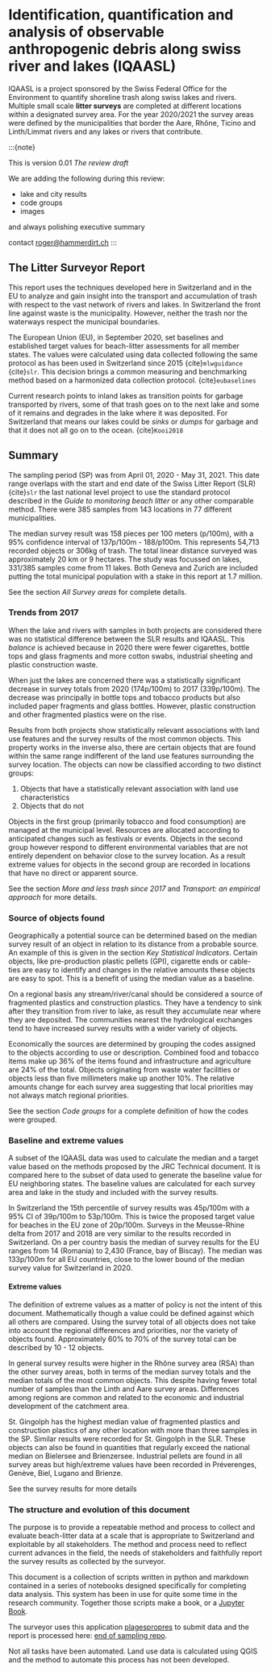 # Identification, quantification and analysis of observable anthropogenic debris along swiss river and lakes (IQAASL)

IQAASL is a project sponsored by the Swiss Federal Office for the Environment to quantify shoreline trash along swiss lakes and rivers. Multiple small scale **litter surveys** are completed at different locations within a designated survey area. For the year 2020/2021 the survey areas were defined by the municipalities that border the Aare, Rhône, Ticino and Linth/Limmat rivers and any lakes or rivers that contribute.

:::{note}

This is version 0.01 _The review draft_

We are adding the following during this review:

* lake and city results
* code groups
* images

and always polishing executive summary

contact roger@hammerdirt.ch
:::

## The Litter Surveyor Report

This report uses the techniques developed here in Switzerland and in the EU to analyze and gain insight into the transport and accumulation of trash
with respect to the vast network of rivers and lakes. In Switzerland the front line against waste is the municipality. However, neither the trash nor the 
waterways respect the municipal boundaries. 

The European Union (EU), in September 2020, set baselines and established target values for beach-litter assessments for all member states. The values
were calculated using data collected following the same protocol as has been used in Switzerland since 2015 {cite}`mlwguidance` {cite}`slr`. This decision brings a common
measuring and benchmarking method based on a harmonized data collection protocol. {cite}`eubaselines`

Current research points to inland lakes as transition points for garbage transported by rivers, some of that trash goes on to the next lake and some of
it remains and degrades in the lake where it was deposited. For Switzerland that means our lakes could be _sinks_ or _dumps_ for garbage and that it does
not all go on to the ocean. {cite}`Kooi2018`

## Summary

The sampling period (SP) was from April 01, 2020 - May 31, 2021. This date range overlaps with the start and end date of the Swiss Litter Report (SLR) {cite}`slr` the
last national level project to use the standard protocol described in the _Guide to monitoring beach litter_ or any other comparable method. There were 385 samples from 143 locations
in 77 different municipalities.

The median survey result was 158 pieces per 100 meters (p/100m), with a 95% confidence interval of 137p/100m - 188/p100m. This represents 54,713 recorded objects or
306kg of trash. The total linear distance surveyed was approximately 20 km or 9 hectares. The study was focussed on lakes, 331/385 samples come from 11 lakes. Both Geneva
and Zurich are included putting the total municipal population with a stake in this report at 1.7 million.

See the section _All Survey areas_ for complete details.

### Trends from 2017

When the lake and rivers with samples in both projects are considered there was no statistical difference between the SLR results and IQAASL. This _balance_
is achieved because in 2020 there were fewer cigarettes, bottle tops and glass fragments and more cotton swabs, industrial sheeting and plastic construction waste.

When just the lakes are concerned there was a statistically significant decrease in survey totals from 2020 (174p/100m) to 2017 (339p/100m). The decrease was principally in bottle tops and tobacco
products but also included paper fragments and glass bottles. However, plastic construction and other fragmented plastics were on the rise.

Results from both projects show statistically relevant associations with land use features and the survey results of the most common objects. This property works in the
inverse also, there are certain objects that are found within the same range indifferent of the land use features surrounding the survey location. The objects can
now be classified according to two distinct groups:

1. Objects that have a statistically relevant association with land use characteristics 
2. Objects that do not

Objects in the first group (primarily tobacco and food consumption) are managed at the municipal level. Resources are allocated according to anticipated changes such
as festivals or events. Objects in the second group however respond to different environmental variables that are not entirely dependent on behavior close to the 
survey location. As a result extreme values for objects in the second group are recorded in locations that have no direct or apparent source.

See the section _More and less trash since 2017_  and _Transport: an empirical approach_ for more details.

### Source of objects found

Geographically a potential source can be determined based on the median survey result of an object in relation to its distance from a probable source. An example
of this is given in the section _Key Statistical Indicators_. Certain objects, like pre-production plastic pellets (GPI), cigarette ends or cable-ties are easy to 
identify and changes in the relative amounts these objects are easy to spot. This is a benefit of using the median value as a baseline.

On a regional basis any stream/river/canal should be considered a source of fragmented plastics and construction plastics. They have a tendency to
sink after they transition from river to lake, as result they accumulate near where they are deposited. The communities nearest the hydrological exchanges
tend to have increased survey results with a wider variety of objects.

Economically the sources are determined by grouping the codes assigned to the objects according to use or description. Combined food and tobacco items make up 36%
of the items found and infrastructure and agriculture are 24% of the total. Objects originating from waste water facilities or objects less than five millimeters 
make up another 10%. The relative amounts change for each survey area suggesting that local priorities may not always match regional priorities.

See the section _Code groups_ for a complete definition of how the codes were grouped.

### Baseline and extreme values

A subset of the IQAASL data was used to calculate the median and a target value based on the methods proposed by the JRC Technical document. It is compared here
to the subset of data used to generate the baseline value for EU neighboring states. The baseline values are calculated for each survey area and lake in the study
and included with the survey results.

In Switzerland the 15th percentile of survey results was 45p/100m with a 95% CI of 39p/100m to 53p/100m.  This is twice the proposed target value for beaches in
the EU zone of 20p/100m. Surveys in the Meusse-Rhine delta from 2017 and 2018 are very similar to the results recorded in Switzerland. On a per country basis the median of
survey results for the EU ranges from 14 (Romania) to 2,430 (France, bay of Biscay). The median was 133p/100m for all EU countries, close to the lower bound of the
median survey value for Switzerland in 2020.

#### Extreme values

The definition of extreme values as a matter of policy is not the intent of this document. Mathematically though a value could be defined against which all others
are compared. Using the survey total of all objects does not take into account the regional differences and priorities, nor the variety of objects found. Approximately
60% to 70% of the survey total can be described by 10 - 12 objects.

In general survey results were higher in the Rhône survey area (RSA) than the other survey areas, both in terms of the median survey totals and the median totals of the most common
objects. This despite having fewer total number of samples than the Linth and Aare survey areas. Differences among regions are common and related to the economic and
industrial development of the catchment area.

St. Gingolph has the highest median value of fragmented plastics and construction plastics of any other location with more than three samples in the SP. Similar results were recorded
for St. Gingolph in the SLR. These objects can also be found in quantities that regularly exceed the national median on Bielersee and Brienzersee. Industrial pellets are found
in all survey areas but high/extreme values have been recorded in Préverenges, Genève, Biel, Lugano and Brienze.

See the survey results for more details

### The structure and evolution of this document

The purpose is to provide a repeatable method and process to collect and evaluate beach-litter data at a scale that is appropriate to Switzerland and exploitable by
all stakeholders. The method and process need to reflect current advances in the field, the needs of stakeholders and faithfully report the survey results as collected
by the surveyor.

This document is a collection of scripts written in python and markdown contained in a series of notebooks designed specifically for completing data analysis. This
system has been in use for quite some time in the research community. Together those scripts make a book, or a [Jupyter Book](https://jupyterbook.org/intro.html).

The surveyor uses this application [plagespropres](https://www.plagespropres.ch/) to submit data and the report is processed here: [end of sampling repo](https://github.com/hammerdirt-analyst/IQAASL-End-0f-Sampling-2021).

Not all tasks have been automated. Land use data is calculated using QGIS and the method to automate this process has not been developed.
